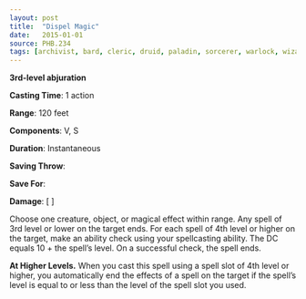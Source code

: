 ```yaml
---
layout: post
title:  "Dispel Magic"
date:   2015-01-01
source: PHB.234
tags: [archivist, bard, cleric, druid, paladin, sorcerer, warlock, wizard, artificer, level3, abjuration]
---
```


**3rd-level abjuration**

**Casting Time**: 1 action

**Range**: 120 feet

**Components**: V, S

**Duration**: Instantaneous

**Saving Throw**: 

**Save For**: 

**Damage**: [ ]

Choose one creature, object, or magical effect within range. Any spell of 3rd level or lower on the target ends. For each spell of 4th level or higher on the target, make an ability check using your spellcasting ability. The DC equals 10 + the spell’s level. On a successful check, the spell ends.

**At Higher Levels.** When you cast this spell using a spell slot of 4th level or higher, you automatically end the effects of a spell on the target if the spell’s level is equal to or less than the level of the spell slot you used.
